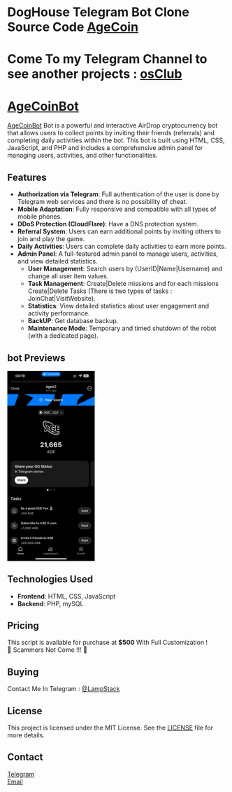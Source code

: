 # DogHouse Telegram Bot Clone Source Code [AgeCoin](https://t.me/AgeCoinBot)

# Come To my Telegram Channel to see another projects : [osClub](https://t.me/osClub)

# [AgeCoinBot](https://t.me/AgeCoinBot)

[AgeCoinBot](https://t.me/AgeCoinBot) Bot is a powerful and interactive AirDrop cryptocurrency bot that allows users to collect points by inviting their friends (referrals) and completing daily activities within the bot. This bot is built using HTML, CSS, JavaScript, and PHP and includes a comprehensive admin panel for managing users, activities, and other functionalities.

## Features

- **Authorization via Telegram**: Full authentication of the user is done by Telegram web services and there is no possibility of cheat.
- **Mobile Adaptation**: Fully responsive and compatible with all types of mobile phones.
- **DDoS Protection (CloudFlare)**: Have a DNS protection system.
- **Referral System**: Users can earn additional points by inviting others to join and play the game.
- **Daily Activities**: Users can complete daily activities to earn more points.
- **Admin Panel**: A full-featured admin panel to manage users, activities, and view detailed statistics.
  - **User Management**: Search users by (UserID|Name|Username) and change all user item values.
  - **Task Management**: Create|Delete missions and for each missions Create|Delete Tasks (There is two types of tasks : JoinChat|VisitWebsite).
  - **Statistics**: View detailed statistics about user engagement and activity performance.
  - **BackUP**: Get database backup.
  - **Maintenance Mode**: Temporary and timed shutdown of the robot (with a dedicated page).

## bot Previews
<div style="display: flex; overflow-x: auto;">
  <img src="./home.jpg" alt="Slide 1" width="200" height="auto">
</div>

## Technologies Used

- **Frontend**: HTML, CSS, JavaScript
- **Backend**: PHP, mySQL

## Pricing

This script is available for purchase at **$500** With Full Customization !<br>
📛 Scammers Not Come !!! 📛

## Buying

Contact Me In Telegram : <a href="https://t.me/LampStack">@LampStack</a><br>


## License

This project is licensed under the MIT License. See the [LICENSE](LICENSE) file for more details.

## Contact

<a href="https://t.me/LampStack">Telegram</a><br>
<a href="mailto:xialop@outlook.com">Email</a>
